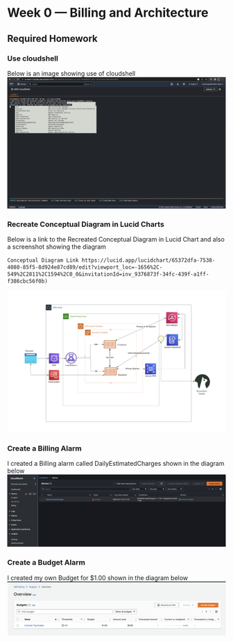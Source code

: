 # Week 0 — Billing and Architecture

## Required Homework 

### Use cloudshell
Below is an image showing use of cloudshell
![Image of the Recreated Diagram](assets/cloudshell-prooof.png)

### Recreate Conceptual Diagram in Lucid Charts
Below is a link to the Recreated Conceptual Diagram in Lucid Chart and also a screenshot showing the diagram
```
Conceptual Diagram Link https://lucid.app/lucidchart/65372dfa-7538-4080-85f5-8d924e87cd89/edit?viewport_loc=-1656%2C-549%2C2811%2C1594%2C0_0&invitationId=inv_9376873f-34fc-439f-a1ff-f386cbc56f0b)
```
![Cruddur Logical Diagram](assets/lucid-chart.png)

### Create a Billing Alarm
I created a Billing alarm called DailyEstimatedCharges shown in the diagram below
![Image of the Billing alarm](assets/alarm.png)

### Create a Budget Alarm
I created my own Budget for $1.00 shown in the diagram below
![Image of the Billing alarm](assets/budgets.png)
